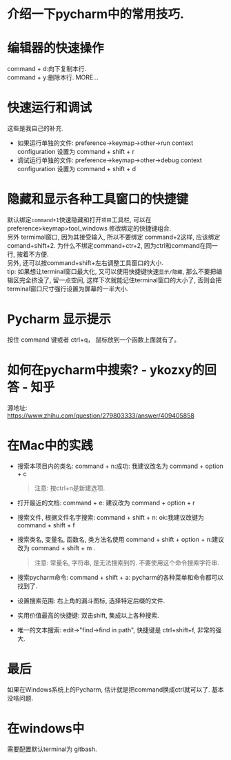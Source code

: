 # 介绍一下pycharm中的常用技巧.  



# 编辑器的快速操作  
command + d:向下复制本行.  
command + y:删除本行. 
MORE...

# 快速运行和调试
这些是我自己的补充.    
- 如果运行单独的文件: preference->keymap->other->run context configuration 设置为 command + shift + r  
- 调试运行单独的文件: preference->keymap->other->debug context configuration 设置为 command + shift + d  

# 隐藏和显示各种工具窗口的快捷键
默认绑定`command+1`快速隐藏和打开`项目`工具栏, 可以在 preference>keymap>tool_windows 修改绑定的快捷键组合.  
另外 termimal窗口, 因为其接受输入, 所以不要绑定 command+2这样, 应该绑定comand+shift+2. 为什么不绑定command+ctr+2, 因为ctrl和command在同一行, 按着不方便.  
另外, 还可以按command+shift+左右调整工具窗口的大小.  
tip: 如果想让terminal窗口最大化, 又可以使用快捷键快速`显示/隐藏`, 那么不要把编辑区完全挤没了, 留一点空间, 这样下次就能记住terminal窗口的大小了, 否则会把terminal窗口尺寸强行设置为屏幕的一半大小.  



# Pycharm 显示提示

按住 command 键或者 ctrl+q， 鼠标放到一个函数上面就有了。





# 如何在pycharm中搜索? - ykozxy的回答 - 知乎 

源地址:  
https://www.zhihu.com/question/279803333/answer/409405858  

# 在Mac中的实践  

- 搜索本项目内的类名: command + n:成功: 我建议改名为 command + option + c  

  > 注意: 按ctrl+n是新建选项.  

- 打开最近的文档:  command + e: 建议改为 command + option + r   

- 搜索文件, 根据文件名字搜索: command + shift + n: ok:我建议改键为 command + shift + f

- 搜索类名, 变量名, 函数名, 类方法名使用 command + shift + option + n:建议改为 command + shift + m .  

  > 注意: 常量名, 字符串, 是无法搜索到的. 不要使用这个命令搜索字符串.  

- 搜索pycharm命令: command + shift + a: pycharm的各种菜单和命令都可以找到了.  

- 设置搜索范围: 右上角的漏斗图标, 选择特定后缀的文件.  

- 实用价值最高的快捷键:  双击shift, 集成以上各种搜索.  

- 唯一的文本搜索: edit->"find->find in path", 快捷键是 ctrl+shift+f, 非常的强大.  


# 最后

如果在Windows系统上的Pycharm, 估计就是把command换成ctrl就可以了. 基本没啥问题. 



# 在windows中

需要配置默认terminal为 gitbash.  


